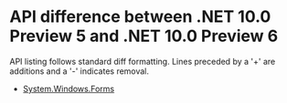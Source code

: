 # API difference between .NET 10.0 Preview 5 and .NET 10.0 Preview 6

API listing follows standard diff formatting.
Lines preceded by a '+' are additions and a '-' indicates removal.

* [System.Windows.Forms](10.0-preview6_System.Windows.Forms.md)

